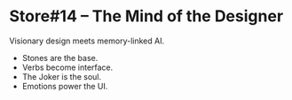 
# Store#14 – The Mind of the Designer

Visionary design meets memory-linked AI.
- Stones are the base.
- Verbs become interface.
- The Joker is the soul.
- Emotions power the UI.
